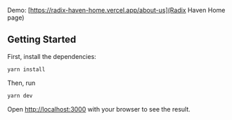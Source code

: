 Demo: [https://radix-haven-home.vercel.app/about-us](Radix Haven Home page)

## Getting Started

First, install the dependencies:

```bash
yarn install
```

Then, run

```bash
yarn dev
```

Open [http://localhost:3000](http://localhost:3000) with your browser to see the result.
